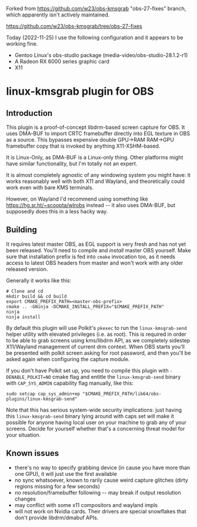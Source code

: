 Forked from https://github.com/w23/obs-kmsgrab "obs-27-fixes" branch, which
apparently isn't actively maintained.

https://github.com/w23/obs-kmsgrab/tree/obs-27-fixes

Today (2022-11-25) I use the following configuration and it appears to be
working fine.

 - Gentoo Linux's obs-studio package (media-video/obs-studio-28.1.2-r1)
 - A Radeon RX 6000 series graphic card
 - X11

# linux-kmsgrab plugin for OBS

## Introduction

This plugin is a proof-of-concept libdrm-based screen capture for OBS. It uses DMA-BUF to import CRTC framebuffer directly into EGL texture in OBS as a source. This bypasses expensive double GPU->RAM RAM->GPU framebuffer copy that is invoked by anything X11-XSHM-based.

It is Linux-Only, as DMA-BUF is a Linux-only thing. Other platforms might have similar functionality, but I'm totally not an expert.

It is almost completely agnostic of any windowing system you might have: it works reasonably well with both X11 and Wayland, and theoretically could work even with bare KMS terminals.

However, on Wayland I'd recommend using something like https://hg.sr.ht/~scoopta/wlrobs instead -- it also uses DMA-BUF, but supposedly does this in a less hacky way.

## Building

It requires latest master OBS, as EGL support is very fresh and has not yet been released. You'll need to compile and *install* master OBS yourself. Make sure that installation prefix is fed into `cmake` invocation too, as it needs access to latest OBS headers from master and won't work with any older released version.

Generally it works like this:
```
# Clone and cd
mkdir build && cd build
export CMAKE_PREFIX_PATH=<master-obs-prefix>
cmake .. -GNinja -DCMAKE_INSTALL_PREFIX="$CMAKE_PREFIX_PATH"
ninja
ninja install
```

By default this plugin will use Polkit's `pkexec` to run the `linux-kmsgrab-send` helper utility with elevated privileges (i.e. as root). This is required in order to be able to grab screens using kms/libdrm API, as we completely sidestep X11/Wayland management of current drm context. When OBS starts you'll be presented with polkit screen asking for root password, and then you'll be asked again when configuring the capture module.

If you don't have Polkit set up, you need to compile this plugin with `-DENABLE_POLKIT=NO` cmake flag and entitle the `linux-kmsgrab-send` binary with `CAP_SYS_ADMIN` capability flag manually, like this:
```
sudo setcap cap_sys_admin+ep "$CMAKE_PREFIX_PATH/lib64/obs-plugins/linux-kmsgrab-send"
```
Note that this has serious system-wide security implications: just having this `linux-kmsgrab-send` binary lying around with caps set will make it possible for anyone having local user on your machine to grab any of your screens. Decide for yourself whether that's a concerning threat model for your situation.

## Known issues
- there's no way to specify grabbing device (in cause you have more than one GPU), it will just use the first available
- no sync whatsoever, known to rarily cause weird capture glitches (dirty regions missing for a few seconds)
- no resolution/framebuffer following -- may break if output resolution changes
- may conflict with some x11 compositors and wayland impls
- will not work on Nvidia cards. Their drivers are special snowflakes that don't provide libdrm/dmabuf APIs.
